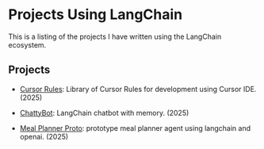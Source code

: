 # Projects Using LangChain

This is a listing of the projects I have written using the LangChain ecosystem.

## Projects

- [Cursor Rules](https://github.com/garygause/cursorrules): Library of Cursor Rules for development using Cursor IDE. (2025)

- [ChattyBot](https://github.com/garygause/chattybot): LangChain chatbot with memory. (2025)

- [Meal Planner Proto](https://github.com/garygause/meal-planner-proto): prototype meal planner agent using langchain and openai. (2025)

